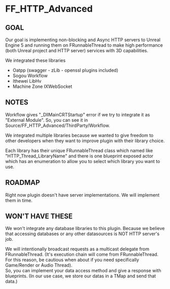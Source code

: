 # FF_HTTP_Advanced

## GOAL
Our goal is implementing non-blocking and Async HTTP servers to Unreal Engine 5 and running them on FRunnableThread to make high performance (both Unreal project and HTTP server) services with 3D capabilities.<br />

We integrated these libraries

- Oatpp (swagger - zLib - openssl plugins included)
- Sogou Workflow
- Ithewei LibHv
- Machine Zone IXWebSocket

## NOTES
Workflow gives "_DllMainCRTStartup" error if we try to integrate it as "External Module". So, you can see it in Source/FF_HTTP_Advanced/ThirdParty/Workflow.

We integrated multiple libraries because we wanted to give freedom to other developers when they want to improve plugin with their library choice.

Each library has their unique FRunnableThread class which named like "HTTP_Thread_LibraryName" and there is one blueprint exposed actor which has an enumeration to allow you to select which library you want to use.


## ROADMAP
Right now plugin doesn't have server implementations. We will implement them in time.

## WON'T HAVE THESE
We won't integrate any database libraries to this plugin. Because we believe that accessing databases or any other datasources is NOT HTTP server's job.

We will intentionally broadcast requests as a multicast delegate from FRunnableThread. (It's execution chain will come from FRunnableThread. For this reason, be cautious when about if you need specifically Game/Render or Audio Thread).<br />
So, you can implement your data access method and give a response with blueprints. (In our use case, we store our datas in a TMap and send that data.)
